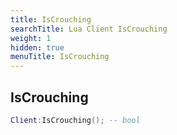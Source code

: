 ```yaml
---
title: IsCrouching
searchTitle: Lua Client IsCrouching
weight: 1
hidden: true
menuTitle: IsCrouching
---
```

## IsCrouching
```lua
Client:IsCrouching(); -- bool
```